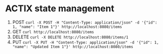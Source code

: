 # ACTIX state management
1. POST `curl -X POST -H "Content-Type: application/json" -d '{"id": 1, "name": "Item 1"}' http://localhost:8080/items`
2. GET `curl http://localhost:8080/items`
3. DELETE `curl -X DELETE http://localhost:8080/items/1`
4. PUT `curl -X PUT -H "Content-Type: application/json" -d '{"id": 1, "name": "Updated Item 1"}' http://localhost:8080/items`


